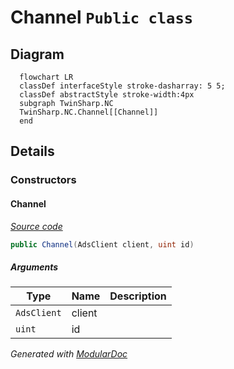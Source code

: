 # Channel `Public class`

## Diagram
```mermaid
  flowchart LR
  classDef interfaceStyle stroke-dasharray: 5 5;
  classDef abstractStyle stroke-width:4px
  subgraph TwinSharp.NC
  TwinSharp.NC.Channel[[Channel]]
  end
```

## Details
### Constructors
#### Channel
[*Source code*](https://github.com///blob//TwinSharp/NC/Channel.cs#L13)
```csharp
public Channel(AdsClient client, uint id)
```
##### Arguments
| Type | Name | Description |
| --- | --- | --- |
| `AdsClient` | client |   |
| `uint` | id |   |

*Generated with* [*ModularDoc*](https://github.com/hailstorm75/ModularDoc)
